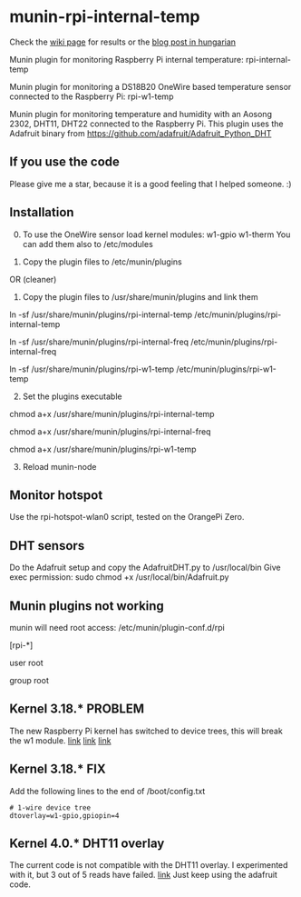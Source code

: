 munin-rpi-internal-temp
=======================

Check the [wiki page](https://github.com/gajdipajti/munin-rpi-temp/wiki) for results or the [blog post in hungarian](http://logout.hu/cikk/homerseklet_mero_pi/teljes.html)

Munin plugin for monitoring Raspberry Pi internal temperature: rpi-internal-temp

Munin plugin for monitoring a DS18B20 OneWire based temperature sensor connected to the Raspberry Pi: rpi-w1-temp

Munin plugin for monitoring temperature and humidity with an Aosong 2302, DHT11, DHT22 connected to the Raspberry Pi. This plugin uses the Adafruit binary from https://github.com/adafruit/Adafruit_Python_DHT

If you use the code
------------

Please give me a star, because it is a good feeling that I helped someone. :)

Installation
------------

0. To use the OneWire sensor load kernel modules: w1-gpio w1-therm
You can add them also to /etc/modules

1. Copy the plugin files to /etc/munin/plugins

OR (cleaner)

1. Copy the plugin files to /usr/share/munin/plugins and link them

ln -sf /usr/share/munin/plugins/rpi-internal-temp /etc/munin/plugins/rpi-internal-temp

ln -sf /usr/share/munin/plugins/rpi-internal-freq /etc/munin/plugins/rpi-internal-freq

ln -sf /usr/share/munin/plugins/rpi-w1-temp /etc/munin/plugins/rpi-w1-temp


2. Set the plugins executable

chmod a+x /usr/share/munin/plugins/rpi-internal-temp

chmod a+x /usr/share/munin/plugins/rpi-internal-freq

chmod a+x /usr/share/munin/plugins/rpi-w1-temp


3. Reload munin-node

Monitor hotspot
---------------

Use the rpi-hotspot-wlan0 script, tested on the OrangePi Zero.

DHT sensors
-----------

Do the Adafruit setup and copy the AdafruitDHT.py to /usr/local/bin
Give exec permission: sudo chmod +x /usr/local/bin/Adafruit.py

Munin plugins not working
-------------------------

munin will need root access: /etc/munin/plugin-conf.d/rpi

[rpi-*]

user root

group root

Kernel 3.18.* PROBLEM
---------------------

The new Raspberry Pi kernel has switched to device trees, this will break the w1 module.
[link](http://www.raspberrypi.org/forums/viewtopic.php?p=675658#p675658)
[link](http://raspberrypi.stackexchange.com/questions/27073/firmware-3-18-x-breaks-i2c-spi-audio-lirc-1-wire-e-g-dev-i2c-1-no-such-f)
[link](https://github.com/raspberrypi/firmware/issues/348)

Kernel 3.18.* FIX
-----------------

Add the following lines to the end of /boot/config.txt

    # 1-wire device tree
    dtoverlay=w1-gpio,gpiopin=4

Kernel 4.0.* DHT11 overlay
--------------------------

The current code is not compatible with the DHT11 overlay. I experimented with it, but 3 out of 5 reads have failed. [link](https://github.com/raspberrypi/linux/pull/1017)
Just keep using the adafruit code.
